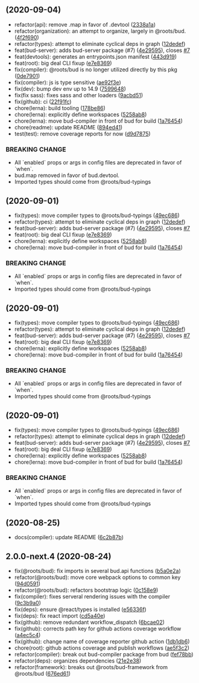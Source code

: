 ##  (2020-09-04)

* refactor(api): remove .map in favor of .devtool ([2338a1a](https://github.com/roots/bud/commit/2338a1a))
* refactor(organization): an attempt to organize, largely in @roots/bud. ([4f2f690](https://github.com/roots/bud/commit/4f2f690))
* refactor(types): attempt to eliminate cyclical deps in graph ([12dedef](https://github.com/roots/bud/commit/12dedef))
* feat(bud-server): adds bud-server package (#7) ([4e29595](https://github.com/roots/bud/commit/4e29595)), closes [#7](https://github.com/roots/bud/issues/7)
* feat(devtools): generates an entrypoints.json manifest ([443d919](https://github.com/roots/bud/commit/443d919))
* feat(root): big deal CLI fixup ([e7e8369](https://github.com/roots/bud/commit/e7e8369))
* fix(compiler): @roots/bud is no longer utilized directly by this pkg ([0de7901](https://github.com/roots/bud/commit/0de7901))
* fix(compiler): js is type sensitive ([ae92f3e](https://github.com/roots/bud/commit/ae92f3e))
* fix(dev): bump dev env up to 14.9 ([7599648](https://github.com/roots/bud/commit/7599648))
* fix(fix sass): fixes sass and other loaders ([9acbd51](https://github.com/roots/bud/commit/9acbd51))
* fix(github): ci ([22f91fc](https://github.com/roots/bud/commit/22f91fc))
* chore(lerna): build tooling ([178be86](https://github.com/roots/bud/commit/178be86))
* chore(lerna): explicitly define workspaces ([5258ab8](https://github.com/roots/bud/commit/5258ab8))
* chore(lerna): move bud-compiler in front of bud for build ([1a76454](https://github.com/roots/bud/commit/1a76454))
* chore(readme): update README ([894ed41](https://github.com/roots/bud/commit/894ed41))
* test(test): remove coverage reports for now ([d9d7875](https://github.com/roots/bud/commit/d9d7875))


### BREAKING CHANGE

* All \`enabled\` props or args in config files are deprecated in favor of \`when\`.
* bud.map removed in favor of bud.devtool.
* Imported types should come from @roots/bud-typings


##  (2020-09-01)

* fix(types): move compiler types to @roots/bud-typings ([49ec686](https://github.com/roots/bud/commit/49ec686))
* refactor(types): attempt to eliminate cyclical deps in graph ([12dedef](https://github.com/roots/bud/commit/12dedef))
* feat(bud-server): adds bud-server package (#7) ([4e29595](https://github.com/roots/bud/commit/4e29595)), closes [#7](https://github.com/roots/bud/issues/7)
* feat(root): big deal CLI fixup ([e7e8369](https://github.com/roots/bud/commit/e7e8369))
* chore(lerna): explicitly define workspaces ([5258ab8](https://github.com/roots/bud/commit/5258ab8))
* chore(lerna): move bud-compiler in front of bud for build ([1a76454](https://github.com/roots/bud/commit/1a76454))


### BREAKING CHANGE

* All \`enabled\` props or args in config files are deprecated in favor of \`when\`.
* Imported types should come from @roots/bud-typings


##  (2020-09-01)

* fix(types): move compiler types to @roots/bud-typings ([49ec686](https://github.com/roots/bud/commit/49ec686))
* refactor(types): attempt to eliminate cyclical deps in graph ([12dedef](https://github.com/roots/bud/commit/12dedef))
* feat(bud-server): adds bud-server package (#7) ([4e29595](https://github.com/roots/bud/commit/4e29595)), closes [#7](https://github.com/roots/bud/issues/7)
* feat(root): big deal CLI fixup ([e7e8369](https://github.com/roots/bud/commit/e7e8369))
* chore(lerna): explicitly define workspaces ([5258ab8](https://github.com/roots/bud/commit/5258ab8))
* chore(lerna): move bud-compiler in front of bud for build ([1a76454](https://github.com/roots/bud/commit/1a76454))


### BREAKING CHANGE

* All \`enabled\` props or args in config files are deprecated in favor of \`when\`.
* Imported types should come from @roots/bud-typings


##  (2020-09-01)

* fix(types): move compiler types to @roots/bud-typings ([49ec686](https://github.com/roots/bud/commit/49ec686))
* refactor(types): attempt to eliminate cyclical deps in graph ([12dedef](https://github.com/roots/bud/commit/12dedef))
* feat(bud-server): adds bud-server package (#7) ([4e29595](https://github.com/roots/bud/commit/4e29595)), closes [#7](https://github.com/roots/bud/issues/7)
* feat(root): big deal CLI fixup ([e7e8369](https://github.com/roots/bud/commit/e7e8369))
* chore(lerna): explicitly define workspaces ([5258ab8](https://github.com/roots/bud/commit/5258ab8))
* chore(lerna): move bud-compiler in front of bud for build ([1a76454](https://github.com/roots/bud/commit/1a76454))


### BREAKING CHANGE

* All \`enabled\` props or args in config files are deprecated in favor of \`when\`.
* Imported types should come from @roots/bud-typings


##  (2020-08-25)

* docs(compiler): update README ([6c2b87b](https://github.com/roots/bud/commit/6c2b87b))

## 2.0.0-next.4 (2020-08-24)

* fix(@roots/bud): fix imports in several bud.api functions ([b5a0e2a](https://github.com/roots/bud/commit/b5a0e2a))
* refactor(@roots/bud): move core webpack options to common key ([94d0591](https://github.com/roots/bud/commit/94d0591))
* refactor(@roots/bud): refactors bootstrap logic ([0c158e9](https://github.com/roots/bud/commit/0c158e9))
* fix(compiler): fixes serveral rendering issues with the compiler ([9c3b9a0](https://github.com/roots/bud/commit/9c3b9a0))
* fix(deps): ensure @react/types is installed ([e56336f](https://github.com/roots/bud/commit/e56336f))
* fix(deps): fix react import ([cd5a40e](https://github.com/roots/bud/commit/cd5a40e))
* fix(github): remove redundant workflow_dispatch ([6bcae02](https://github.com/roots/bud/commit/6bcae02))
* fix(github): corrects path key for github actions coverage workflow ([a4ec5c4](https://github.com/roots/bud/commit/a4ec5c4))
* fix(github): change name of coverage reporter github action ([1db1db6](https://github.com/roots/bud/commit/1db1db6))
* chore(root): github actions coverage and publish workflows ([ae5f3c2](https://github.com/roots/bud/commit/ae5f3c2))
* refactor(compiler): break out bud-compiler package from bud ([fef78bb](https://github.com/roots/bud/commit/fef78bb))
* refactor(deps): organizes dependencies ([21e2e38](https://github.com/roots/bud/commit/21e2e38))
* refactor(framework): breaks out @roots/bud-framework from @roots/bud ([676ed61](https://github.com/roots/bud/commit/676ed61))
